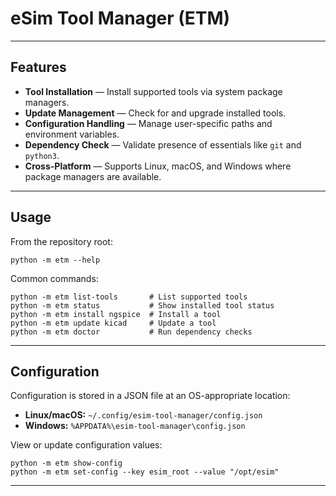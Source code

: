 # eSim Tool Manager (ETM)

---

## Features
- **Tool Installation** — Install supported tools via system package managers.
- **Update Management** — Check for and upgrade installed tools.
- **Configuration Handling** — Manage user-specific paths and environment variables.
- **Dependency Check** — Validate presence of essentials like `git` and `python3`.
- **Cross-Platform** — Supports Linux, macOS, and Windows where package managers are available.

---

## Usage

From the repository root:

    python -m etm --help

Common commands:

    python -m etm list-tools       # List supported tools
    python -m etm status           # Show installed tool status
    python -m etm install ngspice  # Install a tool
    python -m etm update kicad     # Update a tool
    python -m etm doctor           # Run dependency checks

---

## Configuration

Configuration is stored in a JSON file at an OS-appropriate location:

- **Linux/macOS:** `~/.config/esim-tool-manager/config.json`  
- **Windows:** `%APPDATA%\esim-tool-manager\config.json`

View or update configuration values:

    python -m etm show-config
    python -m etm set-config --key esim_root --value "/opt/esim"

---
